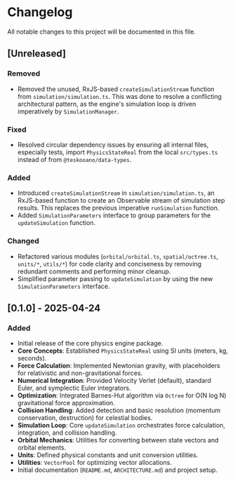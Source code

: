# Changelog

All notable changes to this project will be documented in this file.

## [Unreleased]

### Removed

- Removed the unused, RxJS-based `createSimulationStream` function from `simulation/simulation.ts`. This was done to resolve a conflicting architectural pattern, as the engine's simulation loop is driven imperatively by `SimulationManager`.

### Fixed

- Resolved circular dependency issues by ensuring all internal files, especially tests, import `PhysicsStateReal` from the local `src/types.ts` instead of from `@teskooano/data-types`.

### Added

- Introduced `createSimulationStream` in `simulation/simulation.ts`, an RxJS-based function to create an Observable stream of simulation step results. This replaces the previous imperative `runSimulation` function.
- Added `SimulationParameters` interface to group parameters for the `updateSimulation` function.

### Changed

- Refactored various modules (`orbital/orbital.ts`, `spatial/octree.ts`, `units/*`, `utils/*`) for code clarity and conciseness by removing redundant comments and performing minor cleanup.
- Simplified parameter passing to `updateSimulation` by using the new `SimulationParameters` interface.

## [0.1.0] - 2025-04-24

### Added

- Initial release of the core physics engine package.
- **Core Concepts**: Established `PhysicsStateReal` using SI units (meters, kg, seconds).
- **Force Calculation**: Implemented Newtonian gravity, with placeholders for relativistic and non-gravitational forces.
- **Numerical Integration**: Provided Velocity Verlet (default), standard Euler, and symplectic Euler integrators.
- **Optimization**: Integrated Barnes-Hut algorithm via `Octree` for O(N log N) gravitational force approximation.
- **Collision Handling**: Added detection and basic resolution (momentum conservation, destruction) for celestial bodies.
- **Simulation Loop**: Core `updateSimulation` orchestrates force calculation, integration, and collision handling.
- **Orbital Mechanics**: Utilities for converting between state vectors and orbital elements.
- **Units**: Defined physical constants and unit conversion utilities.
- **Utilities**: `VectorPool` for optimizing vector allocations.
- Initial documentation (`README.md`, `ARCHITECTURE.md`) and project setup.
